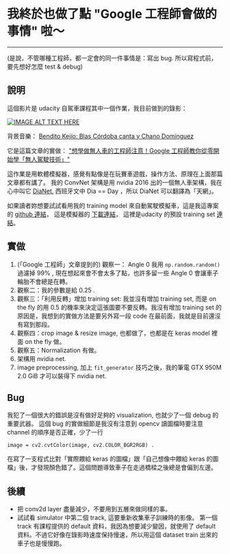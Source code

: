 # 我終於也做了點 "Google 工程師會做的事情" 啦～
---

(是說，不管哪種工程師，都一定會的同一件事情是：寫出 bug. 所以寫程式前，要先想好怎麼 test & debug)


說明
----
這個影片是 udacity 自駕車課程其中一個作業，我目前做到的錄影：

[![IMAGE ALT TEXT HERE](https://img.youtube.com/vi/O4reOzBoT5M/0.jpg)](https://www.youtube.com/watch?v=O4reOzBoT5M)

背景音樂： [Bendito Kejío: Blas Córdoba canta y Chano Domínguez](https://www.youtube.com/watch?v=8P2TBhCObsQ)

它是這篇文章的實做： 
["想學做無人車的工程師注意！Google 工程師教你從零開始學「無人駕駛技術」"](https://buzzorange.com/techorange/2017/06/19/self-drive-simulator-n-test/ ) 

這作業是用軟體模擬器，感覺有點像是在玩賽車遊戲，操作方法、原理在上面那篇文章都有講了。
我的 ConvNet 架構是用 nvidia 2016 出的一個無人車架構，我在心中叫它 [DiaNet.](https://devblogs.nvidia.com/parallelforall/deep-learning-self-driving-cars/) 西班牙文中 Dia == Day ，所以 DiaNet 可以翻譯為「天網」。 

如果讀者妳想要試試看用我的 training model 來自動駕駛模擬車，這是我這專案的 [github 連結](https://github.com/sunpochin/CarND-Behavioral-Cloning-P3)，
這是模擬器的 [下載連結](https://d17h27t6h515a5.cloudfront.net/topher/2017/February/58ae4419_windows-sim/windows-sim.zip)，
這裡是udacity 的預設 training set [連結](https://d17h27t6h515a5.cloudfront.net/topher/2016/December/584f6edd_data/data.zip)。

實做
---
1. (「Google 工程師」文章提到的) 觀察一： Angle 0 我用 ```np.random.random() ``` 過濾掉 99% , 現在想起來會不會太多了點，也許多留一些 Angle 0 會讓車子輪胎不會總是在轉。 
2. 觀察二：我的參數是給 0.25 .
3. 觀察三：「利用反轉」增加 training set: 我並沒有增加 training set, 而是 on the fly 的用 0.5 的機率來決定這張圖要不要反轉。我沒有增加 training set 的原因是，我想到的實做方法是要另外寫一段 code 在最前面，我就是目前還沒有寫到那段。
4. 觀察四：crop image & resize image, 也都做了，也都是在 keras model 裡面 on the fly 做。
5. 觀察五：Normalization 有做。
6. 架構用 nvidia net.
7. image preprocessing, 加上 ```fit_generator``` 技巧之後，我的筆電 GTX 950M 2.0 GiB 才可以裝得下 nvidia net.



Bug
---
我犯了一個很大的錯誤是沒有做好足夠的 visualization, 也就少了一個 debug 的重要武器。 
這個 bug 的實做細節是我沒有注意到 opencv 讀圖檔時要注意 channel 的順序是否正確，少了一行 
```
image = cv2.cvtColor(image, cv2.COLOR_BGR2RGB) .
```

在寫了一支程式比對「實際餵給 keras 的圖檔」跟「自己想像中餵給 keras 的圖檔」後，才發現顏色錯了。這個問題導致車子在走過橋樑之後總是會偏到左邊。

後續
---
* 把 conv2d layer 盡量減少，不要用到五層來做同樣的事。
* 試試看 simulator 中第二個 track, 這要重新收集車子訓練時的影像。
  第一個 track 有課程提供的 default 資料，我因為想要減少變因，就使用了 default 資料。不過它好像在錄影時速度保持慢速，所以用這個 dataset train 出來的車子也是慢慢跑。


